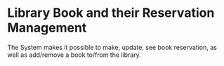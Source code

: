 # Library Book and their Reservation Management 

The System makes it possible to make, update, see book reservation, as well as add/remove a book to/from the library.
